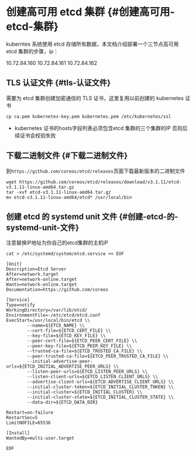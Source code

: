 # 创建高可用 etcd 集群 {#创建高可用-etcd-集群}

kuberntes 系统使用 etcd 存储所有数据，本文档介绍部署一个三节点高可用 etcd 集群的步骤，ip：

10.72.84.160  10.72.84.161  10.72.84.162

## TLS 认证文件 {#tls-认证文件}

需要为 etcd 集群创建加密通信的 TLS 证书，这里复用以前创建的 kubernetes 证书

```
cp ca.pem kubernetes-key.pem kubernetes.pem /etc/kubernetes/ssl
```

* kubernetes 证书的hosts字段列表必须包含etcd 集群的三个集群的IP 否则后续证书会校验失败

## 下载二进制文件 {#下载二进制文件}

到`https://github.com/coreos/etcd/releases`页面下载最新版本的二进制文件

```
wget https://github.com/coreos/etcd/releases/download/v3.1.11/etcd-v3.1.11-linux-amd64.tar.gz
tar -xvf etcd-v3.1.11-linux-amd64.tar.gz
mv etcd-v3.1.11-linux-amd64/etcd* /usr/local/bin
```

## 创建 etcd 的 systemd unit 文件 {#创建-etcd-的-systemd-unit-文件}

注意替换IP地址为你自己的etcd集群的主机IP

```
cat > /etc/systemd/system/etcd.service << EOF

[Unit]
Description=Etcd Server
After=network.target
After=network-online.target
Wants=network-online.target
Documentation=https://github.com/coreos

[Service]
Type=notify
WorkingDirectory=/var/lib/etcd/
EnvironmentFile=-/etc/etcd/etcd.conf
ExecStart=/usr/local/bin/etcd \\
        --name=${ETCD_NAME} \\
        --cert-file=${ETCD_CERT_FILE} \\
        --key-file=${ETCD_KEY_FILE} \\
        --peer-cert-file=${ETCD_PEER_CERT_FILE} \\
        --peer-key-file=${ETCD_PEER_KEY_FILE} \\
        --trusted-ca-file=${ETCD_TRUSTED_CA_FILE} \\
        --peer-trusted-ca-file=${ETCD_PEER_TRUSTED_CA_FILE} \\
        --initial-advertise-peer-urls=${ETCD_INITIAL_ADVERTISE_PEER_URLS} \\
        --listen-peer-urls=${ETCD_LISTEN_PEER_URLS} \\
        --listen-client-urls=${ETCD_LISTEN_CLIENT_URLS} \\
        --advertise-client-urls=${ETCD_ADVERTISE_CLIENT_URLS} \\
        --initial-cluster-token=${ETCD_INITIAL_CLUSTER_TOKEN} \\
        --initial-cluster=${ETCD_INITIAL_CLUSTER} \\
        --initial-cluster-state=${ETCD_INITIAL_CLUSTER_STATE} \\
        --data-dir=${ETCD_DATA_DIR}

Restart=on-failure
RestartSec=5
LimitNOFILE=65536

[Install]
WantedBy=multi-user.target

EOF
```



